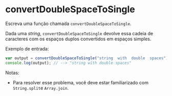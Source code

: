 # convertDoubleSpaceToSingle

Escreva uma função chamada `convertDoubleSpaceToSingle`.

Dada uma _string_,  `convertDoubleSpaceToSingle` devolve essa cadeia de
caracteres com os espaços duplos convertidos em espaços simples.

Exemplo de entrada:

```javascript
var output = convertDoubleSpaceToSingle("string  with  double  spaces");
console.log(output); // --> "string with double spaces"
```

Notas:

* Para resolver esse problema, você deve estar familiarizado com `String.split`e
  `Array.join`.
